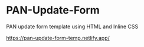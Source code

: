 # PAN-Update-Form

PAN update form template using HTML and Inline CSS

https://pan-update-form-temp.netlify.app/
